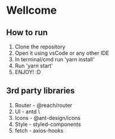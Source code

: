 # Wellcome

## How to run
1. Clone the repository
2. Open it using vsCode or any other IDE
3. In terminal/cmd run 'yarn install'
4. Run 'yarn start'
5. ENJOY! :D

## 3rd party libraries
1. Router - @reach/router
2. UI - antd \
3. Icons - @ant-design/icons
4. Style - styled-components
5. fetch - axios-hooks
